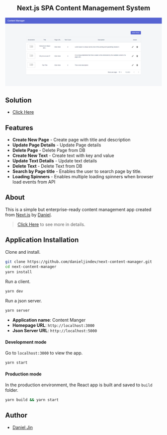<h2 align="center">Next.js SPA Content Management System</h2>

![Screenshot](./public/Screenshot.png)

## Solution

- [Click Here](./SOLUTION.md)

## Features

- **Create New Page** - Create page with title and description
- **Update Page Details** - Update Page details
- **Delete Page** - Delete Page from DB
- **Create New Text** - Create text with key and value
- **Update Text Details** - Update text details
- **Delete Text** - Delete Text from DB
- **Search by Page title** - Enables the user to search page by title.
- **Loading Spinners** - Enables multiple loading spinners when browser load events from API

## About

This is a simple but enterprise-ready content management app created from [Next.js](https://nextjs.org/) by [Daniel](https://github.com/danieljindev/).

> [Click Here](./assets/Screenshot.png) to see more in details.

## Application Installation

Clone and install.

```bash
git clone https://github.com/danieljindev/next-content-manager.git
cd next-content-manager
yarn install
```

Run a client.

```bash
yarn dev
```

Run a json server.

```bash
yarn server
```

- **Application name**: Content Manger
- **Homepage URL**: `http://localhost:3000`
- **Json Server URL**: `http://localhost:5000`

#### Development mode

Go to `localhost:3000` to view the app.

```bash
yarn start
```

#### Production mode

In the production environment, the React app is built and saved to `build` folder.

```bash
yarn build && yarn start
```

## Author

- [Daniel Jin](https://github.com/danieljindev/)
